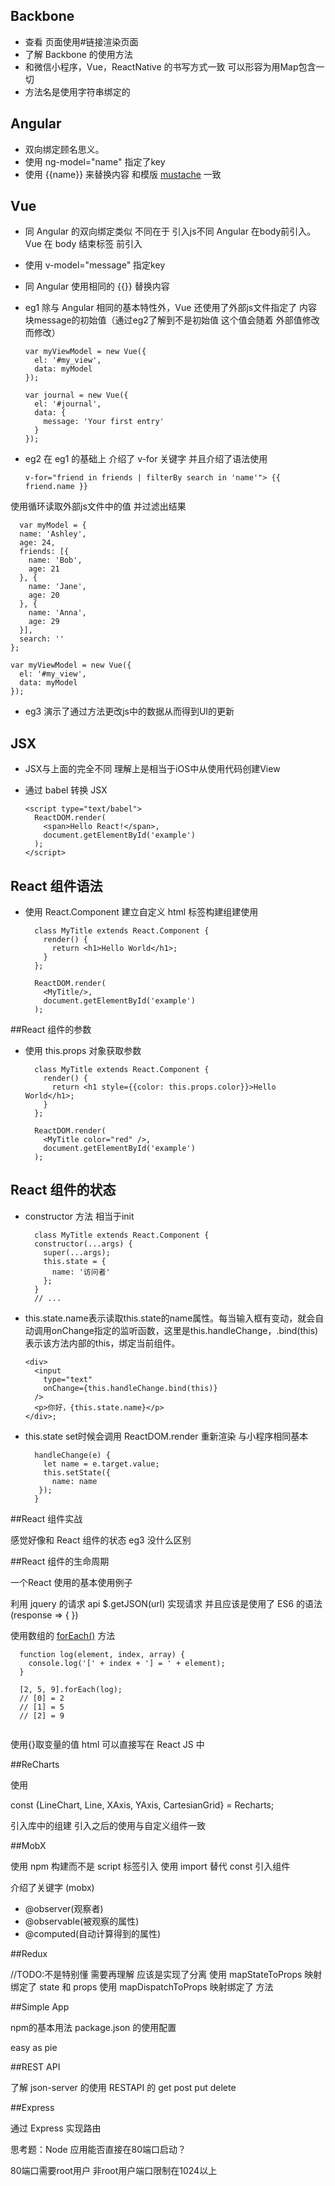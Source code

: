 ## Backbone

- 查看 页面使用#链接渲染页面
- 了解 Backbone 的使用方法
- 和微信小程序，Vue，ReactNative 的书写方式一致 可以形容为用Map包含一切
- 方法名是使用字符串绑定的

## Angular

- 双向绑定顾名思义。
- 使用 ng-model="name" 指定了key
- 使用 {{name}} 来替换内容 和模版 [mustache](https://mustache.github.io/) 一致

## Vue

- 同 Angular 的双向绑定类似 不同在于 引入js不同 Angular 在body前引入。Vue 在 body 结束标签 前引入
- 使用 v-model="message" 指定key
- 同 Angular 使用相同的 {{}} 替换内容


- eg1 除与 Angular 相同的基本特性外，Vue 还使用了外部js文件指定了 内容块message的初始值（通过eg2了解到不是初始值 这个值会随着 外部值修改而修改）

  ```
  var myViewModel = new Vue({
    el: '#my_view',
    data: myModel
  });

  var journal = new Vue({
    el: '#journal',
    data: {
      message: 'Your first entry'
    }
  });
  ```
- eg2 在 eg1 的基础上 介绍了 v-for 关键字 并且介绍了语法使用

  ```
  v-for="friend in friends | filterBy search in 'name'"> {{ friend.name }}
  ```
使用循环读取外部js文件中的值 并过滤出结果

  ```
    var myModel = {
    name: 'Ashley',
    age: 24,
    friends: [{
      name: 'Bob',
      age: 21
    }, {
      name: 'Jane',
      age: 20
    }, {
      name: 'Anna',
      age: 29
    }],
    search: ''
  };
  
  var myViewModel = new Vue({
    el: '#my_view',
    data: myModel
  });
  ```

- eg3 演示了通过方法更改js中的数据从而得到UI的更新

## JSX

- JSX与上面的完全不同 理解上是相当于iOS中从使用代码创建View
- 通过 babel 转换 JSX 

  ```
  <script type="text/babel">
    ReactDOM.render(
      <span>Hello React!</span>,
      document.getElementById('example')
    );
  </script>

  ```

## React 组件语法

- 使用 React.Component 建立自定义 html 标签构建组建使用

  ```
    class MyTitle extends React.Component {
      render() {
        return <h1>Hello World</h1>;
      }
    };

    ReactDOM.render(
      <MyTitle/>,
      document.getElementById('example')
    );

  ```

##React 组件的参数

- 使用 this.props 对象获取参数

  ```
    class MyTitle extends React.Component {
      render() {
        return <h1 style={{color: this.props.color}}>Hello World</h1>;
      }
    };
  
    ReactDOM.render(
      <MyTitle color="red" />,
      document.getElementById('example')
    );
  ```

## React 组件的状态

- constructor 方法 相当于init

  ```
    class MyTitle extends React.Component {
    constructor(...args) {
      super(...args);
      this.state = {
        name: '访问者'
      };
    }
    // ...
  ```
  
- this.state.name表示读取this.state的name属性。每当输入框有变动，就会自动调用onChange指定的监听函数，这里是this.handleChange，.bind(this)表示该方法内部的this，绑定当前组件。

  ```
  <div>
    <input
      type="text"
      onChange={this.handleChange.bind(this)}
    />
    <p>你好，{this.state.name}</p>
  </div>;
  ```

- this.state set时候会调用 ReactDOM.render 重新渲染 与小程序相同基本

  ```
    handleChange(e) {
      let name = e.target.value;
      this.setState({
        name: name
     });
  	}
  
  ```
  
##React 组件实战

感觉好像和 React 组件的状态 eg3 没什么区别

##React 组件的生命周期

一个React 使用的基本使用例子

利用 jquery 的请求 api $.getJSON(url) 实现请求
并且应该是使用了 ES6 的语法 (response => { })

使用数组的 [forEach()](http://javascript.ruanyifeng.com/stdlib/array.html#toc15) 方法 


  ```
    function log(element, index, array) {
      console.log('[' + index + '] = ' + element);
    }

    [2, 5, 9].forEach(log);
    // [0] = 2
    // [1] = 5
    // [2] = 9
    
  ```

使用{}取变量的值 html 可以直接写在 React JS 中

##ReCharts

使用

const {LineChart, Line, XAxis, YAxis, CartesianGrid} = Recharts;

引入库中的组建 引入之后的使用与自定义组件一致

##MobX

使用 npm 构建而不是 script 标签引入
使用 import 替代 const 引入组件

介绍了关键字 (mobx)

- @observer(观察者)
- @observable(被观察的属性)
- @computed(自动计算得到的属性)

##Redux

//TODO:不是特别懂 需要再理解 
应该是实现了分离
使用 mapStateToProps 映射绑定了 state 和 props
使用 mapDispatchToProps 映射绑定了 方法

##Simple App

npm的基本用法
package.json 的使用配置

easy as pie 

##REST API

了解 json-server 的使用
RESTAPI 的 get post put delete 

##Express

通过 Express 实现路由

思考题：Node 应用能否直接在80端口启动？

80端口需要root用户 非root用户端口限制在1024以上